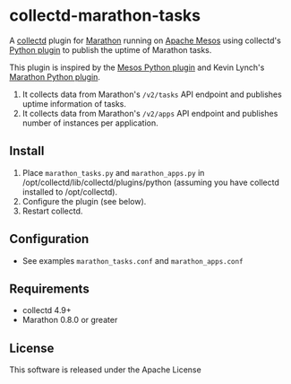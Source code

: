 collectd-marathon-tasks
=======================

A [collectd](http://collectd.org) plugin for [Marathon](https://mesosphere.github.io/marathon/) running on
[Apache Mesos](http://mesos.apache.org) using collectd's
[Python plugin](http://collectd.org/documentation/manpages/collectd-python.5.shtml) to publish the uptime of Marathon tasks.

This plugin is inspired by the [Mesos Python plugin](https://github.com/rayrod2030/collectd-mesos) and Kevin Lynch's [Marathon Python plugin](https://github.com/klynch/collectd-marathon).

1. It collects data from Marathon's `/v2/tasks` API endpoint and publishes uptime information of tasks.
2. It collects data from Marathon's `/v2/apps` API endpoint and publishes number of instances per application.

Install
-------
 1. Place `marathon_tasks.py` and `marathon_apps.py` in /opt/collectd/lib/collectd/plugins/python (assuming you have collectd installed to /opt/collectd).
 2. Configure the plugin (see below).
 3. Restart collectd.

Configuration
-------------
 * See examples `marathon_tasks.conf` and `marathon_apps.conf`

Requirements
------------
 * collectd 4.9+
 * Marathon 0.8.0 or greater

License
-------
This software is released under the Apache License
